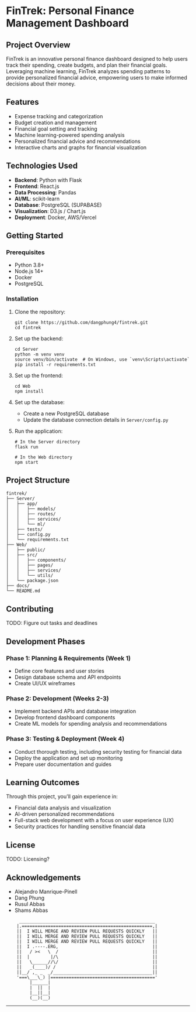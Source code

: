 # FinTrek: Personal Finance Management Dashboard

## Project Overview

FinTrek is an innovative personal finance dashboard designed to help users track their spending, create budgets, and plan their financial goals. Leveraging machine learning, FinTrek analyzes spending patterns to provide personalized financial advice, empowering users to make informed decisions about their money.

## Features

- Expense tracking and categorization
- Budget creation and management
- Financial goal setting and tracking
- Machine learning-powered spending analysis
- Personalized financial advice and recommendations
- Interactive charts and graphs for financial visualization

## Technologies Used

- **Backend**: Python with Flask
- **Frontend**: React.js
- **Data Processing**: Pandas
- **AI/ML**: scikit-learn
- **Database**: PostgreSQL (SUPABASE)
- **Visualization**: D3.js / Chart.js
- **Deployment**: Docker, AWS/Vercel

## Getting Started

### Prerequisites

- Python 3.8+
- Node.js 14+
- Docker
- PostgreSQL

### Installation

1. Clone the repository:
   ```
   git clone https://github.com/dangphung4/fintrek.git
   cd fintrek
   ```

2. Set up the backend:
   ```
   cd Server
   python -m venv venv
   source venv/bin/activate  # On Windows, use `venv\Scripts\activate`
   pip install -r requirements.txt
   ```

3. Set up the frontend:
   ```
   cd Web
   npm install
   ```

4. Set up the database:
   - Create a new PostgreSQL database
   - Update the database connection details in `Server/config.py`

5. Run the application:
   ```
   # In the Server directory
   flask run

   # In the Web directory
   npm start
   ```

## Project Structure

```
fintrek/
├── Server/
│   ├── app/
│   │   ├── models/
│   │   ├── routes/
│   │   ├── services/
│   │   └── ml/
│   ├── tests/
│   ├── config.py
│   └── requirements.txt
├── Web/
│   ├── public/
│   ├── src/
│   │   ├── components/
│   │   ├── pages/
│   │   ├── services/
│   │   └── utils/
│   └── package.json
├── docs/
└── README.md
```

## Contributing

TODO: Figure out tasks and deadlines

## Development Phases

### Phase 1: Planning & Requirements (Week 1)
- Define core features and user stories
- Design database schema and API endpoints
- Create UI/UX wireframes

### Phase 2: Development (Weeks 2-3)
- Implement backend APIs and database integration
- Develop frontend dashboard components
- Create ML models for spending analysis and recommendations

### Phase 3: Testing & Deployment (Week 4)
- Conduct thorough testing, including security testing for financial data
- Deploy the application and set up monitoring
- Prepare user documentation and guides

## Learning Outcomes

Through this project, you'll gain experience in:
- Financial data analysis and visualization
- AI-driven personalized recommendations
- Full-stack web development with a focus on user experience (UX)
- Security practices for handling sensitive financial data

## License

TODO: Licensing?

## Acknowledgements

- Alejandro Manrique-Pinell
- Dang Phung
- Rusul Abbas
- Shams Abbas

```
     ____________________________________________________
    |.==================================================,|
    ||  I WILL MERGE AND REVIEW PULL REQUESTS QUICKLY   ||
    ||  I WILL MERGE AND REVIEW PULL REQUESTS QUICKLY   ||
    ||  I WILL MERGE AND REVIEW PULL REQUESTS QUICKLY   ||
    ||  I .----.ERG,                                    ||
    ||   / ><   \  /                                    ||
    ||  |        |/\                                    ||
    ||   \______//\/                                    ||
    ||   _(____)/ /                                     ||
    ||__/ ,_ _  _/______________________________________||
    '===\___\_) |========================================'
         |______|
         |  ||  |
         |__||__|
         (__)(__)
```

---
